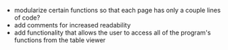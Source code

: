 * modularize certain functions so that each page has only a couple lines of code?
* add comments for increased readability
* add functionality that allows the user to access all of the program's functions from the table viewer
